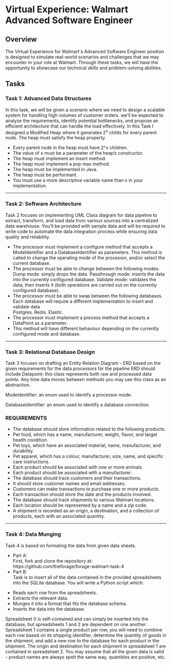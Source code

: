 # Virtual Experience: Walmart Advanced Software Engineer
## Overview
The Virtual Experience for Walmart's Advanced Software Engineer position is designed to simulate real-world scenarios and challenges that we may encounter in your role at Walmart. Through these tasks, we will have the opportunity to showcase our technical skills and problem-solving abilities.
## Tasks
### Task 1: Advanced Data Structures
In this task, we will be given a scenario where we need to design a scalable system for handling high volumes of customer orders. we'll be expected to analyze the requirements, identify potential bottlenecks, and propose an efficient architecture that can handle the load effectively. In this Task I designed a Modified Heap where it generates 2<sup>x</sup> childs for every parent node.
The heap must satisfy the heap property.
<ul>
  <li>Every parent node in the heap must have 2^x children.</li>
  <li>The value of x must be a parameter of the heap’s constructor.</li>
  <li>The heap must implement an insert method.</li>
  <li>The heap must implement a pop max method.</li>
  <li>The heap must be implemented in Java.</li>
  <li>The heap must be performant.</li>
  <li>You must use a more descriptive variable name than x in your implementation.</li>
</ul>
<hr>

### Task 2: Software Architecture
Task 2 focuses on implementing UML Class diagram for data pipeline to extract, transform, and load data from various sources into a centralized data warehouse. You'll be provided with sample data and will be required to write code to automate the data integration process while ensuring data quality and reliability.
<ul>
  <li>The processor must implement a configure method that accepts a ModeIdentifier and a DatabaseIdentifier as parameters.
This method is called to change the operating mode of the processor, and/or select the current database.</li>
<li>The processor must be able to change between the following modes:
Dump mode: simply drops the data.
Passthrough mode: inserts the data into the currently configured database.
Validate mode: validates the data, then inserts it (both operations are carried out on the currently configured database).</li>
<li>The processor must be able to swap between the following databases. Each database will require a different implementation to insert and validate data</li>
Postgres.
Redis.
Elastic.
<li>The processor must implement a process method that accepts a DataPoint as a parameter.<li>
This method will have different behaviour depending on the currently configured mode and database.
</ul>
<hr>

### Task 3: Relational Database Design
Task 3 focuses on drafting an Entity Relation Diagram - ERD based on the given requirements for the data processors for the pipeline
ERD should include
Datapoint: this class represents both raw and processed data points. Any time data moves between methods you may use this class as an abstraction.

ModeIdentifier: an enum used to identify a processor mode.

DatabaseIdentifier: an enum used to identify a database connection.
### REQUIREMENTS
<ul>
  <li>The database should store information related to the following products.</li>
  <li>Pet food, which has a name, manufacturer, weight, flavor, and target health condition.</li>
  <li>Pet toys, which have an associated material, name, manufacturer, and durability.</li>
  <li>Pet apparel, which has a colour, manufacturer, size, name, and specific care instructions.</li>
  <li>Each product should be associated with one or more animals.</li>
  <li>Each product should be associated with a manufacturer.</li>
  <li>The database should track customers and their transactions.</li>
  <li>It should store customer names and email addresses.</li>
  <li>Customers can make transactions to purchase one or more products.</li>
  <li>Each transaction should store the date and the products involved.</li>
  <li>The database should track shipments to various Walmart locations.</li>
  <li>Each location should be represented by a name and a zip code.</li>
  <li>A shipment is recorded as an origin, a destination, and a collection of products, each with an associated quantity.</li>
</ul>
<hr>

### Task 4: Data Munging
Task 4 is based on formating the data from given data sheets.
<ul>
  <li>
Part A:
    </li>
First, fork and clone the repository at: https://github.com/theforage/forage-walmart-task-4
<li>
 Part B: 
 </li>
Task is to insert all of the data contained in the provided spreadsheets into the SQLite database. You will write a Python script which:
  </ul>
<ul>
  <li>Reads each row from the spreadsheets.</li>
  <li>Extracts the relevant data.</li>
  <li>Munges it into a format that fits the database schema.</li>
  <li>Inserts the data into the database.</li>
</ul>
<p>
Spreadsheet 0 is self-contained and can simply be inserted into the database, but spreadsheets 1 and 2 are dependent on one another. Spreadsheet 1 contains a single product per row, you will need to combine each row based on its shipping identifier, determine the quantity of goods in the shipment, and add a new row to the database for each product in the shipment. The origin and destination for each shipment in spreadsheet 1 are contained in spreadsheet 2. You may assume that all the given data is valid - product names are always spelt the same way, quantities are positive, etc. 
  </p>
